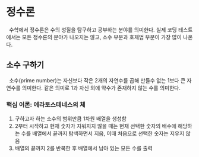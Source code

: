 # 정수론

&nbsp; 수학에서 정수론은 수의 성질을 탐구하고 공부하는 분야를 의미한다. 실제 코딩 테스트에서는 모든 정수론의 분야가 나오지는 않고, 소수 부분과 호제법 부분이 가장 많이 나온다.

## 소수 구하기

&nbsp; 소수(prime number)는 자신보다 작은 2개의 자연수를 곱해 만들수 없는 1보다 큰 자연수를 의미한다. 같은 의미로 1과 자신 외에 약수가 존재하지 않는 수를 의미한다.

### 핵심 이론: 에라토스테네스의 체

1. 구하고자 하는 소수의 범위만큼 1차원 배열을 생성함
2. 2부터 시작하고 현재 숫자가 지워지지 않을 때는 현재 선택한 숫자의 배수에 해당하는 수를 배열에서 끝까지 탐색하면서 지움, 이때 처음으로 선택한 숫자는 지우지 않음
3. 배열의 끝까지 2를 반복한 후 배열에서 남아 있는 모든 수를 출력
